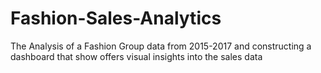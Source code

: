 # Fashion-Sales-Analytics
The Analysis of a Fashion Group data from 2015-2017 and constructing a dashboard that show offers visual insights into the sales data

